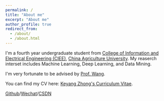 ```yaml
---
permalink: /
title: "About me"
excerpt: "About me"
author_profile: true
redirect_from: 
  - /about/
  - /about.html
---
```

I'm a fourth year undergraduate student from [College of Information and Electrical Engineering (CIEE)](http://ciee.cau.edu.cn/), [China Agriculture University](https://www.cau.edu.cn/). My reaserch interset includes Machine Learning, Deep Learning, and Data Mining.

I'm very fortunate to be advised by [Prof. Wang](https://scholar.google.com/citations?hl=zh-CN&user=v5LL09IAAAAJ).

You can find my CV here: [Keyang Zhong's Curriculum Vitae](../assets/Curriculum_Vitae.pdf).

[Github](https://github.com/Zhongkeyang)/[Wechat](../images/wechat.jpg)/[CSDN](https://blog.csdn.net/weixin_51871037?type=blog)
